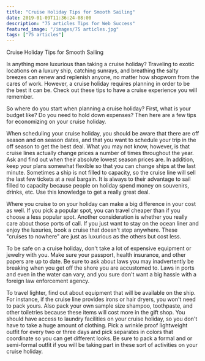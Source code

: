 ```yaml
---
title: "Cruise Holiday Tips for Smooth Sailing"
date: 2019-01-09T11:36:24-08:00
description: "75 articles Tips for Web Success"
featured_image: "/images/75 articles.jpg"
tags: ["75 articles"]
---
```


Cruise Holiday Tips for Smooth Sailing

Is anything more luxurious than taking a cruise holiday?  Traveling to exotic locations on a luxury ship, catching sunrays, and breathing the salty breezes can renew and replenish anyone, no matter how shopworn from the cares of work.  However, a cruise holiday requires planning in order to be the best it can be.  Check out these tips to have a cruise experience you will remember.

So where do you start when planning a cruise holiday?  First, what is your budget like?  Do you need to hold down expenses?  Then here are a few tips for economizing on your cruise holiday.

When scheduling your cruise holiday, you should be aware that there are off season and on season dates, and that you want to schedule your trip in the off season to get the best deal.  What you may not know, however, is that cruise lines actually change prices a number of times throughout the year.  Ask and find out when their absolute lowest season prices are.  In addition, keep your plans somewhat flexible so that you can change ships at the last minute.  Sometimes a ship is not filled to capacity, so the cruise line will sell the last few tickets at a real bargain.  It is always to their advantage to sail filled to capacity because people on holiday spend money on souvenirs, drinks, etc.  Use this knowledge to get a really great deal.

Where you cruise to on your holiday can make a big difference in your cost as well.  If you pick a popular spot, you can travel cheaper than if you choose a less popular spot.  Another consideration is whether you really care about those ports of call.  If you just want to stay on the ocean liner and enjoy the luxuries, book a cruise that doesn't stop anywhere.  These "cruises to nowhere" are just as luxurious as the others but cost less.

To be safe on a cruise holiday, don't take a lot of expensive equipment or jewelry with you.  Make sure your passport, health insurance, and other papers are up to date.  Be sure to ask about laws you may inadvertently be breaking when you get off the shore you are accustomed to.  Laws in ports and even in the water can vary, and you sure don't want a big hassle with a foreign law enforcement agency.

To travel lighter, find out about equipment that will be available on the ship.  For instance, if the cruise line provides irons or hair dryers, you won't need to pack yours.  Also pack your own sample size shampoo, toothpaste, and other toiletries because these items will cost more in the gift shop.  You should have access to laundry facilities on your cruise holiday, so you don't have to take a huge amount of clothing.  Pick a wrinkle proof lightweight outfit for every two or three days and pick separates in colors that coordinate so you can get different looks.  Be sure to pack a formal and or semi-formal outfit if you will be taking part in these sort of activities on your cruise holiday.








